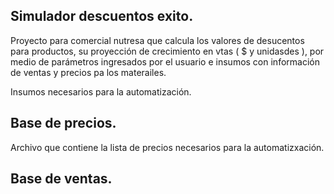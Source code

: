 ## Simulador descuentos exito. 

Proyecto para comercial nutresa que calcula los valores de desucentos para productos, su proyección de crecimiento en vtas ( $ y unidasdes ), por medio de parámetros ingresados por el usuario e insumos con información de ventas y precios pa los materailes. 

Insumos necesarios para la automatización. 

## Base de precios.

Archivo que contiene la lista de precios necesarios para la automatizxación. 

## Base de ventas. 